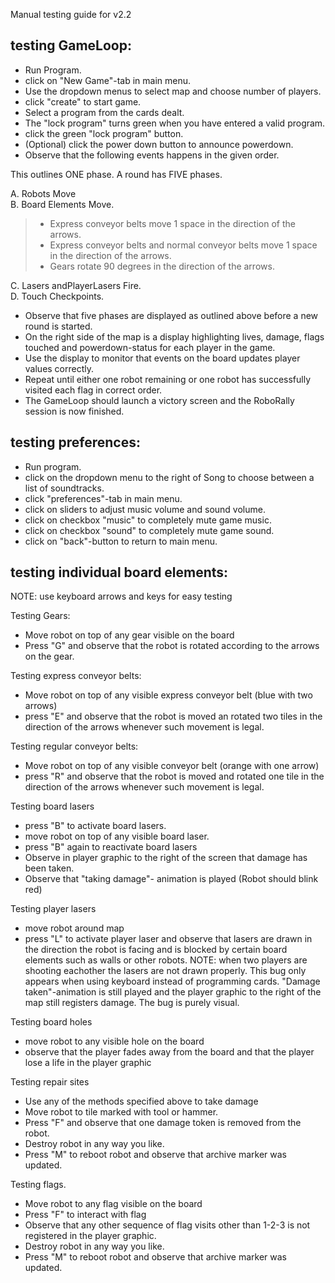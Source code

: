 Manual testing guide for v2.2

## testing GameLoop:

-   Run Program.
-   click on "New Game"-tab in main menu.
-   Use the dropdown menus to select map and choose number of players.
-   click "create" to start game.
-   Select a program from the cards dealt.
-   The "lock program" turns green when you have entered a valid
    program.
-   click the green "lock program" button.
-   (Optional) click the power down button to announce powerdown.
-   Observe that the following events happens in the given order.

This outlines ONE phase. A round has FIVE phases.

A. Robots Move   
B. Board Elements Move.
>  -    Express conveyor belts move 1 space in the direction of the arrows.  
>  -    Express conveyor belts and normal conveyor belts move 1 space in the direction of the arrows.
>  -    Gears rotate 90 degrees in the direction of the arrows.
>
C. Lasers andPlayerLasers Fire.  
D. Touch Checkpoints.

-   Observe that five phases are displayed as outlined above before a
    new round is started.
-   On the right side of the map is a display highlighting lives,
    damage, flags touched and powerdown-status for each player in the
    game.
-   Use the display to monitor that events on the board updates player
    values correctly.
-   Repeat until either one robot remaining or one robot has
    successfully visited each flag in correct order.
-   The GameLoop should launch a victory screen and the RoboRally
    session is now finished.


## testing preferences:

-   Run program.
-   click on the dropdown menu to the right of Song to choose between a
    list of soundtracks.
-   click "preferences"-tab in main menu.
-   click on sliders to adjust music volume and sound volume.
-   click on checkbox "music" to completely mute game music.
-   click on checkbox "sound" to completely mute game sound.
-   click on "back"-button to return to main menu.

## testing individual board elements:
NOTE: use keyboard arrows and keys for easy testing

Testing Gears:
-  Move robot on top of any gear visible on the board
- Press "G" and observe that the robot is rotated according to the arrows on the gear.

Testing express conveyor belts:
- Move robot on top of any visible express conveyor belt (blue with two arrows)
- press "E" and observe that the robot is moved an rotated two tiles in the direction of the arrows whenever such movement is legal.

Testing regular conveyor belts:
- Move robot on top of any visible conveyor belt (orange with one arrow)
- press "R" and observe that the robot is moved and rotated one tile in the direction of the arrows whenever such movement is legal.

Testing board lasers
- press "B" to activate board lasers.
- move robot on top of any visible board laser.
- press "B" again to reactivate board lasers
- Observe in player graphic to the right of the screen that damage has been taken.
- Observe that "taking damage"- animation is played (Robot should blink red)

Testing player lasers
- move robot around map
- press "L" to activate player laser and observe that lasers are drawn in the direction the robot is facing and is blocked by certain board elements such as walls or other robots.
NOTE: when two players are shooting eachother the lasers are not drawn properly. This bug only appears when using keyboard instead of programming cards. "Damage taken"-animation is still played and the player graphic to the right of the map still registers damage. The bug is purely visual.

Testing board holes
- move robot to any visible hole on the board
- observe that the player fades away from the board and that the player lose a life in the player graphic

Testing repair sites
- Use any of the methods specified above to take damage
- Move robot to tile marked with tool or hammer.
- Press "F" and observe that one damage token is removed from the robot.
- Destroy robot in any way you like.
- Press "M" to reboot robot and observe that archive marker was updated.

Testing flags.
- Move robot to any flag visible on the board
- Press "F" to interact with flag
- Observe that any other sequence of flag visits other than 1-2-3 is not registered in the player graphic.
- Destroy robot in any way you like.
- Press "M" to reboot robot and observe that archive marker was updated.

